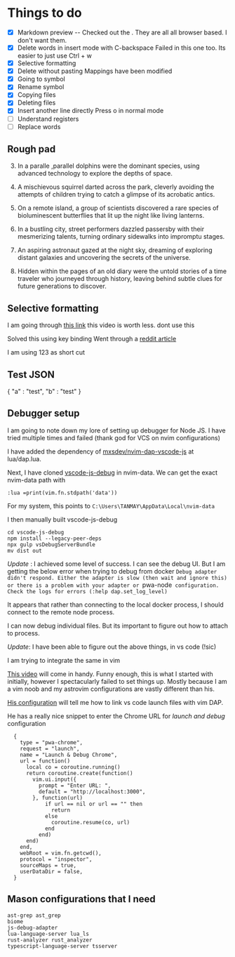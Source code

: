# Things to do

- [x] Markdown preview
-- Checked out the . They are all all browser based. I don't want them.
- [x] Delete words in insert mode with C-backspace
Failed in this one too. Its easier to just use Ctrl + w
- [x] Selective formatting
- [x] Delete without pasting
    Mappings have been modified
- [x] Going to symbol
- [x] Rename symbol
- [x] Copying files
- [x] Deleting files
- [x] Insert another line directly
Press o in normal mode
- [ ] Understand registers
- [ ] Replace words

## Rough pad

3. In a  paralle ,parallel dolphins were the dominant species, using advanced technology to explore the depths of space.

5. A mischievous squirrel darted across the park, cleverly avoiding the attempts of children trying to catch a glimpse of its acrobatic antics.

7. On a remote island, a group of scientists discovered a rare species of bioluminescent butterflies that lit up the night like living lanterns.
8. In a bustling city, street performers dazzled passersby with their mesmerizing talents, turning ordinary sidewalks into impromptu stages.

9. An aspiring astronaut gazed at the night sky, dreaming of exploring distant galaxies and uncovering the secrets of the universe.

10. Hidden within the pages of an old diary were the untold stories of a time traveler who journeyed through history, leaving behind subtle clues for future generations to discover.

## Selective formatting

I am going through [this link](https://www.youtube.com/watch?v=rOKL1pW1UUc&ab_channel=LearnLinuxTV)
this video is worth less. dont use this

Solved this using key binding
Went through a [reddit  article](https://www.reddit.com/r/neovim/comments/zv91wz/range_formatting/)

I am using <Leader>123 as short cut

## Test JSON

{
"a" : "test",
"b" : "test"
}

## Debugger setup

I am going to note down my lore of setting up debugger for Node JS. 
I have tried multiple times and failed (thank god for VCS on nvim configurations)

I have added the dependency of [mxsdev/nvim-dap-vscode-js](https://github.com/mxsdev/nvim-dap-vscode-js/tree/main)
at lua/dap.lua. 

Next, I have cloned [vscode-js-debug](https://github.com/microsoft/vscode-js-debug)
in nvim-data. We can get the exact nvim-data path with 
```
:lua =print(vim.fn.stdpath('data'))
```

For my system, this points to `C:\Users\TANMAY\AppData\Local\nvim-data`

I then manually built vscode-js-debug

```
cd vscode-js-debug
npm install --legacy-peer-deps
npx gulp vsDebugServerBundle
mv dist out
```

*Update* :
I achieved some level of success. I can see the debug UI. But I am getting the below error
when trying to debug from docker
`Debug adapter didn't respond. Either the adapter is slow (then wait and ignore this) or there is a problem with your adapter or `pwa-node` configuration. Check the logs for errors (:help dap.set_log_level)`

It appears that rather than connecting to the local docker process,
I should connect to the remote node process.

I can now debug individual files. But its important to figure out how to attach
to process.

*Update*: I have been able to figure out the above things, in vs code (!sic)

I am trying to integrate the same in vim

[This video](https://youtu.be/Ul_WPhS2bis?feature=shared) will come in handy. Funny enough,
this is what I started with initially, however I spectacularly failed to set things up. Mostly because I am a vim noob and my astrovim configurations are vastly different than his.

[His configuration](https://github.com/nikolovlazar/dotfiles/blob/main/.config/nvim/lua/plugins/dap.lua) will tell me
how to link vs code launch files with vim DAP.

He has a really nice snippet to enter the Chrome URL for
_launch and debug_ configuration

```
  {
    type = "pwa-chrome",
    request = "launch",
    name = "Launch & Debug Chrome",
    url = function()
      local co = coroutine.running()
      return coroutine.create(function()
        vim.ui.input({
          prompt = "Enter URL: ",
          default = "http://localhost:3000",
        }, function(url)
            if url == nil or url == "" then
              return
            else
              coroutine.resume(co, url)
            end
          end)
      end)
    end,
    webRoot = vim.fn.getcwd(),
    protocol = "inspector",
    sourceMaps = true,
    userDataDir = false,
  }
```

## Mason configurations that I need

    ast-grep ast_grep
    biome
    js-debug-adapter
    lua-language-server lua_ls
    rust-analyzer rust_analyzer
    typescript-language-server tsserver

